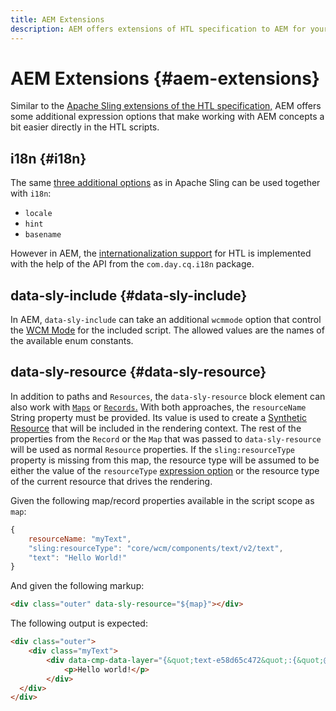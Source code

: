 ```yaml
---
title: AEM Extensions
description: AEM offers extensions of HTL specification to AEM for your convenience as a developer.
---
```


# AEM Extensions {#aem-extensions}

Similar to the [Apache Sling extensions of the HTL specification,](https://sling.apache.org/documentation/bundles/scripting/scripting-htl.html#extensions-of-the-htl-specification-1) AEM offers some additional expression options that make working with AEM concepts a bit easier directly in the HTL scripts.

## i18n {#i18n}

The same [three additional options](https://sling.apache.org/documentation/bundles/scripting/scripting-htl.html#i18n) as in Apache Sling can be used together with `i18n`:

* `locale`
* `hint`
* `basename`

However in AEM, the [internationalization support](https://experienceleague.adobe.com/docs/experience-manager-65/developing/components/internationalization/i18n-dev.html) for HTL is implemented with the help of the API from the `com.day.cq.i18n` package.

## data-sly-include {#data-sly-include}

In AEM, `data-sly-include` can take an additional `wcmmode` option that control the [WCM Mode](https://developer.adobe.com/experience-manager/reference-materials/cloud-service/javadoc/com/day/cq/wcm/api/WCMMode.html) for the included script. The allowed values are the names of the available enum constants.

## data-sly-resource {#data-sly-resource}

In addition to paths and `Resources`, the `data-sly-resource` block element can also work with [`Maps`](https://docs.oracle.com/en/java/javase/11/docs/api/java.base/java/util/Map.html) or [`Records`.](https://github.com/apache/sling-org-apache-sling-scripting-sightly-runtime/blob/master/src/main/java/org/apache/sling/scripting/sightly/Record.java) With both approaches, the `resourceName` String property must be provided. Its value is used to create a [Synthetic Resource](https://www.javadoc.io/doc/org.apache.sling/org.apache.sling.api/latest/org/apache/sling/api/resource/SyntheticResource.html) that will be included in the rendering context. The rest of the properties from the `Record` or the `Map` that was passed to `data-sly-resource` will be used as normal `Resource` properties. If the `sling:resourceType` property is missing from this map, the resource type will be assumed to be either the value of the `resourceType` [expression option](https://github.com/adobe/htl-spec/blob/1.4/SPECIFICATION.md#229-resource) or the resource type of the current resource that drives the rendering.

Given the following map/record properties available in the script scope as `map`:

```javascript
{
    resourceName: "myText",
    "sling:resourceType": "core/wcm/components/text/v2/text",
    "text": "Hello World!"
}
```

And given the following markup:

```html
<div class="outer" data-sly-resource="${map}"></div>
```

The following output is expected:

```html
<div class="outer">
    <div class="myText">
        <div data-cmp-data-layer="{&quot;text-e58d65c472&quot;:{&quot;@type&quot;:&quot;core/wcm/components/text/v2/text&quot;,&quot;xdm:text&quot;:&quot;<p>Hello world!</p>&quot;}}" id="text-e58d65c472" class="cmp-text">
            <p>Hello world!</p>
        </div>
  </div>
</div>
```
